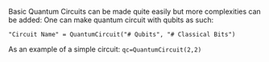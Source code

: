 Basic Quantum Circuits can be made quite easily but more complexities can be added:
One can make quantum circuit with qubits as such:
```
"Circuit Name" = QuantumCircuit("# Qubits", "# Classical Bits")
```
As an example of a simple circuit:
```qc=QuantumCircuit(2,2)```
